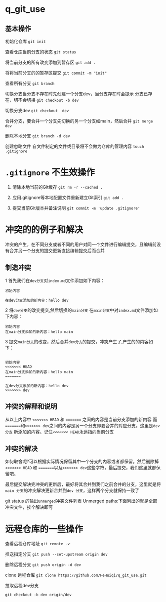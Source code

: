 # q_git_use
## 基本操作
初始化仓库
`git init`

查看仓库当前分支的状态
`git status `

将当前分支的所有改变添加到暂存区
`git add .`  

将将当前分支的的暂存区提交
`git commit -m "init"`


查看所有分支
`git branch`


切换分支当分支不存在时先创建一个分支dev，当分支存在时会提示
分支已存在，切不会切换
`git checkout -b dev`

切换分支dev
`git checkout  dev`

合并分支，要合并一个分支先切换的另一个分支如main，然后合并
`git merge dev`

删除本地分支
`git branch -d dev`


创建忽略文件 自文件制定的文件或目录将不会做为仓库的管理内容
`touch .gitignore`


# `.gitignore` 不生效操作
1. 清除本地当前的Git缓存
`git rm -r --cached .`
2. 应用.gitignore等本地配置文件重新建立Git索引
`git add .`

3. 提交当前Git版本并备注说明
`git commit -m 'update .gitignore'`

# 冲突的的例子和解决
冲突的产生，在不同分支或者不同的用户对同一个文件进行编辑提交，且编辑前没有合并另一个分支的提交更新直接编辑提交后而合并

## 制造冲突
1 首先我们在`dev分支`对`index.md`文件添加如下内容：
```
初始内容

在dev分支添加的新内容：hello dev

```
2 将`dev分支`的改变提交,然后切换的`main分支`
在`main分支`中对`index.md`文件添加如下内容：
```
初始内容
在main分支添加的新内容：hello main

```
3 提交`main分支`的改变，然后合并`dev分支`的提交，冲突产生了,产生的的内容如下：
```

初始内容
<<<<<<< HEAD
在main分支添加的新内容：hello main
=======

在dev分支添加的新内容：hello dev
>>>>>>> dev

```
## 冲突的解释和说明
从以上内容中 `<<<<<<< HEAD` 和 `=======` 之间的内容是当前分支添加的新内容
而`=======`和`>>>>>>> dev`之间的内容是另一个分支即要合并的对应分支，这里是`dev 分支`
新添加的内容。记住`<<<<<<< HEAD`永远指向当前分支

## 冲突的解决
如何取舍呢?可以根据实际情况保留其中一个分支的内容或者都保留。然后删除掉 `<<<<<<< HEAD` 和 `=======`以及`>>>>>>> dev`这些字符，最后提交，我们这里就都保留吧。

最后提交解决完冲突的更新后，最好将其合并到我们之前合并的分支，这里就是将`main 分支`的冲突解决更新合并到`dev 分支`，这样两个分支就保持一致了


git status 的输出`Unmerged`冲突文件列表
Unmerged paths:下面列出的就是全部冲突文件，挨个解决即可


# 远程仓库的一些操作

查看远程仓库地址
`git remote -v`


推送指定分支
`git push --set-upstream origin dev`

删除远程分支
`git push origin -d dev`

clone 远程仓库
`git clone https://github.com/HeHuiqi/q_git_use.git`

拉取远程dev分支

`git checkout -b dev origin/dev `

